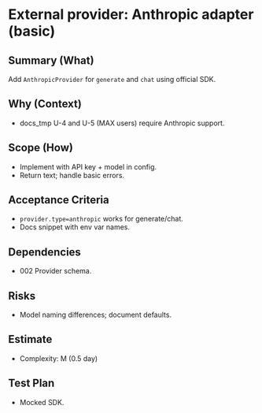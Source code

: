 # External provider: Anthropic adapter (basic)

## Summary (What)
Add `AnthropicProvider` for `generate` and `chat` using official SDK.

## Why (Context)
- docs_tmp U-4 and U-5 (MAX users) require Anthropic support.

## Scope (How)
- Implement with API key + model in config.
- Return text; handle basic errors.

## Acceptance Criteria
- `provider.type=anthropic` works for generate/chat.
- Docs snippet with env var names.

## Dependencies
- 002 Provider schema.

## Risks
- Model naming differences; document defaults.

## Estimate
- Complexity: M (0.5 day)

## Test Plan
- Mocked SDK.

